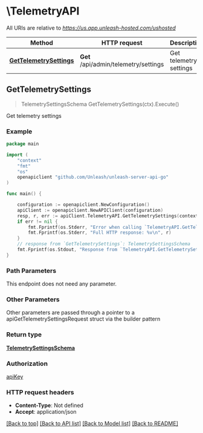 # \TelemetryAPI

All URIs are relative to *https://us.app.unleash-hosted.com/ushosted*

Method | HTTP request | Description
------------- | ------------- | -------------
[**GetTelemetrySettings**](TelemetryAPI.md#GetTelemetrySettings) | **Get** /api/admin/telemetry/settings | Get telemetry settings



## GetTelemetrySettings

> TelemetrySettingsSchema GetTelemetrySettings(ctx).Execute()

Get telemetry settings



### Example

```go
package main

import (
    "context"
    "fmt"
    "os"
    openapiclient "github.com/Unleash/unleash-server-api-go"
)

func main() {

    configuration := openapiclient.NewConfiguration()
    apiClient := openapiclient.NewAPIClient(configuration)
    resp, r, err := apiClient.TelemetryAPI.GetTelemetrySettings(context.Background()).Execute()
    if err != nil {
        fmt.Fprintf(os.Stderr, "Error when calling `TelemetryAPI.GetTelemetrySettings``: %v\n", err)
        fmt.Fprintf(os.Stderr, "Full HTTP response: %v\n", r)
    }
    // response from `GetTelemetrySettings`: TelemetrySettingsSchema
    fmt.Fprintf(os.Stdout, "Response from `TelemetryAPI.GetTelemetrySettings`: %v\n", resp)
}
```

### Path Parameters

This endpoint does not need any parameter.

### Other Parameters

Other parameters are passed through a pointer to a apiGetTelemetrySettingsRequest struct via the builder pattern


### Return type

[**TelemetrySettingsSchema**](TelemetrySettingsSchema.md)

### Authorization

[apiKey](../README.md#apiKey)

### HTTP request headers

- **Content-Type**: Not defined
- **Accept**: application/json

[[Back to top]](#) [[Back to API list]](../README.md#documentation-for-api-endpoints)
[[Back to Model list]](../README.md#documentation-for-models)
[[Back to README]](../README.md)


